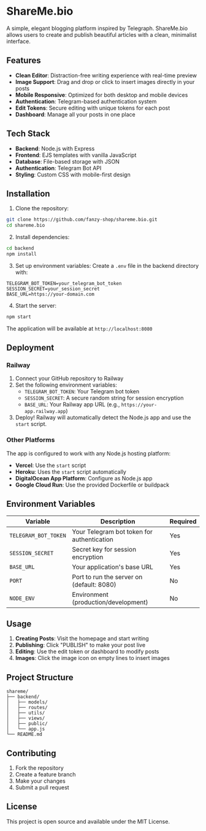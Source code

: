 # ShareMe.bio

A simple, elegant blogging platform inspired by Telegraph. ShareMe.bio allows users to create and publish beautiful articles with a clean, minimalist interface.

## Features

- **Clean Editor**: Distraction-free writing experience with real-time preview
- **Image Support**: Drag and drop or click to insert images directly in your posts
- **Mobile Responsive**: Optimized for both desktop and mobile devices
- **Authentication**: Telegram-based authentication system
- **Edit Tokens**: Secure editing with unique tokens for each post
- **Dashboard**: Manage all your posts in one place

## Tech Stack

- **Backend**: Node.js with Express
- **Frontend**: EJS templates with vanilla JavaScript
- **Database**: File-based storage with JSON
- **Authentication**: Telegram Bot API
- **Styling**: Custom CSS with mobile-first design

## Installation

1. Clone the repository:
```bash
git clone https://github.com/fanzy-shop/shareme.bio.git
cd shareme.bio
```

2. Install dependencies:
```bash
cd backend
npm install
```

3. Set up environment variables:
Create a `.env` file in the backend directory with:
```
TELEGRAM_BOT_TOKEN=your_telegram_bot_token
SESSION_SECRET=your_session_secret
BASE_URL=https://your-domain.com
```

4. Start the server:
```bash
npm start
```

The application will be available at `http://localhost:8080`

## Deployment

### Railway
1. Connect your GitHub repository to Railway
2. Set the following environment variables:
   - `TELEGRAM_BOT_TOKEN`: Your Telegram bot token
   - `SESSION_SECRET`: A secure random string for session encryption
   - `BASE_URL`: Your Railway app URL (e.g., `https://your-app.railway.app`)
3. Deploy! Railway will automatically detect the Node.js app and use the `start` script.

### Other Platforms
The app is configured to work with any Node.js hosting platform:
- **Vercel**: Use the `start` script
- **Heroku**: Uses the `start` script automatically
- **DigitalOcean App Platform**: Configure as Node.js app
- **Google Cloud Run**: Use the provided Dockerfile or buildpack

## Environment Variables

| Variable | Description | Required |
|----------|-------------|----------|
| `TELEGRAM_BOT_TOKEN` | Your Telegram bot token for authentication | Yes |
| `SESSION_SECRET` | Secret key for session encryption | Yes |
| `BASE_URL` | Your application's base URL | Yes |
| `PORT` | Port to run the server on (default: 8080) | No |
| `NODE_ENV` | Environment (production/development) | No |

## Usage

1. **Creating Posts**: Visit the homepage and start writing
2. **Publishing**: Click "PUBLISH" to make your post live
3. **Editing**: Use the edit token or dashboard to modify posts
4. **Images**: Click the image icon on empty lines to insert images

## Project Structure

```
shareme/
├── backend/
│   ├── models/
│   ├── routes/
│   ├── utils/
│   ├── views/
│   ├── public/
│   └── app.js
└── README.md
```

## Contributing

1. Fork the repository
2. Create a feature branch
3. Make your changes
4. Submit a pull request

## License

This project is open source and available under the MIT License. 